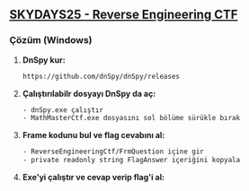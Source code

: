 ## [SKYDAYS25 - Reverse Engineering CTF](https://github.com/skylab-kulubu/SKYDAYS-CTF-25/tree/main/reverse/reverse-amd)

### Çözüm (Windows)

1. **DnSpy kur:**
   ```sh
   https://github.com/dnSpy/dnSpy/releases
   ```

2. **Çalıştırılabilr dosyayı DnSpy da aç:**
   ```sh
   - dnSpy.exe çalıştır
   - MathMasterCtf.exe dosyasını sol bölüme sürükle bırak
   ```

3. **Frame kodunu bul ve flag cevabını al:**
   ```sh
   - ReverseEngineeringCtf/FrmQuestion içine gir
   - private readonly string FlagAnswer içeriğini kopyala
   ```

4. **Exe'yi çalıştır ve cevap verip flag'i al:**
